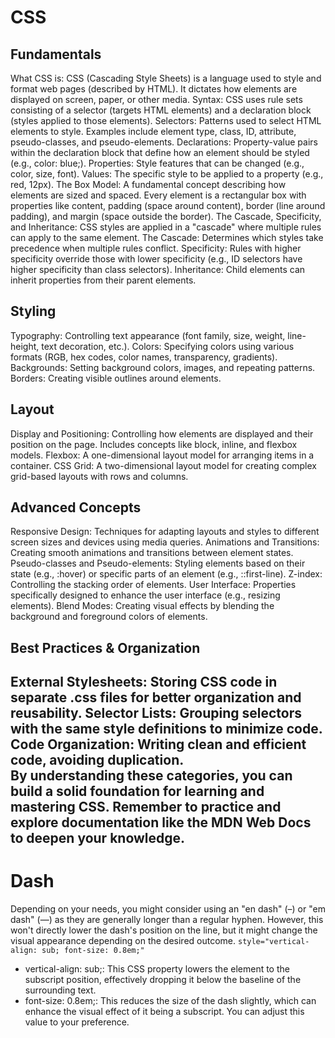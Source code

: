 # CSS

## Fundamentals
What CSS is: CSS (Cascading Style Sheets) is a language used to style and format web pages (described by HTML). It dictates how elements are displayed on screen, paper, or other media.
Syntax: CSS uses rule sets consisting of a selector (targets HTML elements) and a declaration block (styles applied to those elements).
Selectors: Patterns used to select HTML elements to style. Examples include element type, class, ID, attribute, pseudo-classes, and pseudo-elements.
Declarations: Property-value pairs within the declaration block that define how an element should be styled (e.g., color: blue;).
Properties: Style features that can be changed (e.g., color, size, font).
Values: The specific style to be applied to a property (e.g., red, 12px).
The Box Model: A fundamental concept describing how elements are sized and spaced. Every element is a rectangular box with properties like content, padding (space around content), border (line around padding), and margin (space outside the border).
The Cascade, Specificity, and Inheritance: CSS styles are applied in a "cascade" where multiple rules can apply to the same element.
The Cascade: Determines which styles take precedence when multiple rules conflict.
Specificity: Rules with higher specificity override those with lower specificity (e.g., ID selectors have higher specificity than class selectors).
Inheritance: Child elements can inherit properties from their parent elements. 
## Styling
Typography: Controlling text appearance (font family, size, weight, line-height, text decoration, etc.).
Colors: Specifying colors using various formats (RGB, hex codes, color names, transparency, gradients).
Backgrounds: Setting background colors, images, and repeating patterns.
Borders: Creating visible outlines around elements. 
## Layout
Display and Positioning: Controlling how elements are displayed and their position on the page. Includes concepts like block, inline, and flexbox models.
Flexbox: A one-dimensional layout model for arranging items in a container.
CSS Grid: A two-dimensional layout model for creating complex grid-based layouts with rows and columns.  
## Advanced Concepts
Responsive Design: Techniques for adapting layouts and styles to different screen sizes and devices using media queries.
Animations and Transitions: Creating smooth animations and transitions between element states.
Pseudo-classes and Pseudo-elements: Styling elements based on their state (e.g., :hover) or specific parts of an element (e.g., ::first-line).
Z-index: Controlling the stacking order of elements.
User Interface: Properties specifically designed to enhance the user interface (e.g., resizing elements).
Blend Modes: Creating visual effects by blending the background and foreground colors of elements. 
## Best Practices & Organization
External Stylesheets: Storing CSS code in separate .css files for better organization and reusability.
Selector Lists: Grouping selectors with the same style definitions to minimize code.
Code Organization: Writing clean and efficient code, avoiding duplication.  
By understanding these categories, you can build a solid foundation for learning and mastering CSS. Remember to practice and explore documentation like the MDN Web Docs to deepen your knowledge. 
----------------------------------------------------------------------------
# Dash
Depending on your needs, you might consider using an "en dash" (–) or "em dash" (—) as they are generally longer than a regular hyphen. However, this won't directly lower the dash's position on the line, but it might change the visual appearance depending on the desired outcome. 
```style="vertical-align: sub; font-size: 0.8em;"```
- vertical-align: sub;: This CSS property lowers the element to the subscript position, effectively dropping it below the baseline of the surrounding text.
- font-size: 0.8em;: This reduces the size of the dash slightly, which can enhance the visual effect of it being a subscript. You can adjust this value to your preference. 